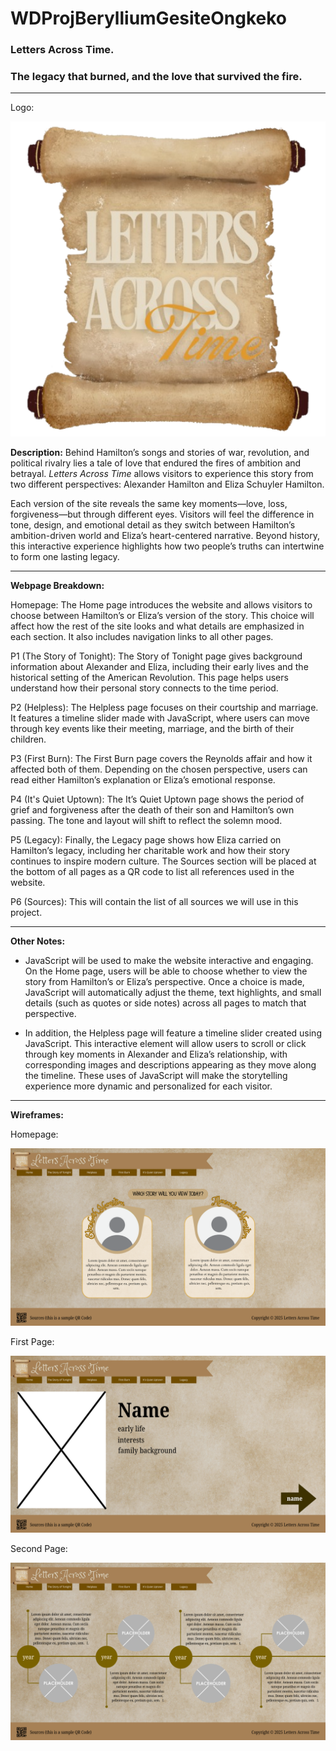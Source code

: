 # WDProjBerylliumGesiteOngkeko

### Letters Across Time. 
### The legacy that burned, and the love that survived the fire.

---

Logo:

![Letters Across Time Logo](images/logo.png)

**Description:** Behind Hamilton’s songs and stories of war, revolution, and political rivalry lies a tale of love that endured the fires of ambition and betrayal. *Letters  Across  Time* allows visitors to experience this story from two different perspectives: Alexander Hamilton and Eliza Schuyler Hamilton. 

Each version of the site reveals the same key moments—love, loss, forgiveness—but through different eyes. Visitors will feel the difference in tone, design, and emotional detail as they switch between Hamilton’s ambition-driven world and Eliza’s heart-centered narrative. Beyond history, this interactive experience highlights how two people’s truths can intertwine to form one lasting legacy.


---
**Webpage Breakdown:**

Homepage: The Home page introduces the website and allows visitors to choose between Hamilton’s or Eliza’s version of the story. This choice will affect how the rest of the site looks and what details are emphasized in each section. It also includes navigation links to all other pages.

P1 (The Story of Tonight): The Story of Tonight page gives background information about Alexander and Eliza, including their early lives and the historical setting of the American Revolution. This page helps users understand how their personal story connects to the time period.

P2 (Helpless): The Helpless page focuses on their courtship and marriage. It features a timeline slider made with JavaScript, where users can move through key events like their meeting, marriage, and the birth of their children.

P3 (First Burn): The First Burn page covers the Reynolds affair and how it affected both of them. Depending on the chosen perspective, users can read either Hamilton’s explanation or Eliza’s emotional response.

P4 (It's Quiet Uptown): The It’s Quiet Uptown page shows the period of grief and forgiveness after the death of their son and Hamilton’s own passing. The tone and layout will shift to reflect the solemn mood.

P5 (Legacy): Finally, the Legacy page shows how Eliza carried on Hamilton’s legacy, including her charitable work and how their story continues to inspire modern culture. The Sources section will be placed at the bottom of all pages as a QR code to list all references used in the website.

P6 (Sources): This will contain the list of all sources we will use in this project.

---
**Other Notes:**

- JavaScript will be used to make the website interactive and engaging. On the Home page, users will be able to choose whether to view the story from Hamilton’s or Eliza’s perspective. Once a choice is made, JavaScript will automatically adjust the theme, text highlights, and small details (such as quotes or side notes) across all pages to match that perspective.

- In addition, the Helpless page will feature a timeline slider created using JavaScript. This interactive element will allow users to scroll or click through key moments in Alexander and Eliza’s relationship, with corresponding images and descriptions appearing as they move along the timeline. These uses of JavaScript will make the storytelling experience more dynamic and personalized for each visitor.

---
**Wireframes:**

Homepage: 

![homepage](images/homepage.png)

First Page:

![the story of tonight](images/thestoryoftonight.png)

Second Page:

![helpess](images/Helpless.png)





